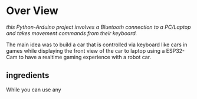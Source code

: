# Over View
_this Python-Arduino project involves a Bluetooth connection to a PC/Laptop and takes movement commands from their keyboard._ 

The main idea was to build a car that is controlled via keyboard like cars in games while displaying the front view of the car to laptop using a ESP32-Cam to have a realtime gaming experience with a robot car.

## ingredients

While you can use any 
